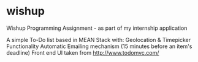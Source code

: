 # wishup
Wishup Programming Assignment - as part of my internship application

A simple To-Do list based in MEAN Stack with:
  Geolocation & Timepicker Functionality
  Automatic Emailing mechanism (15 minutes before an item's deadline)
  Front end UI taken from http://www.todomvc.com/
